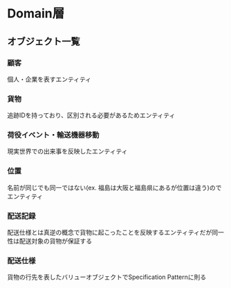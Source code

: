 # Domain層

## オブジェクト一覧

### 顧客

個人・企業を表すエンティティ

### 貨物

追跡IDを持っており、区別される必要があるためエンティティ

### 荷役イベント・輸送機器移動

現実世界での出来事を反映したエンティティ

### 位置

名前が同じでも同一ではない(ex. 福島は大阪と福島県にあるが位置は違う)のでエンティティ

### 配送記録

配送仕様とは真逆の概念で貨物に起こったことを反映するエンティティだが同一性は配送対象の貨物が保証する

### 配送仕様

貨物の行先を表したバリューオブジェクトでSpecification Patternに則る
